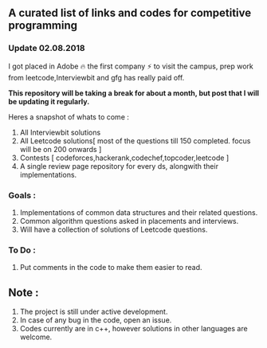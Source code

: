## A curated list of links and codes for competitive programming

### Update 02.08.2018
I got placed in Adobe :fire: the first company :zap: to visit the campus, prep work from leetcode,Interviewbit and gfg has really paid off.

**This repository will be taking a break for about a month, but post that I will be updating it regularly.**

Heres a snapshot of whats to come :
1. All Interviewbit solutions
2. All Leetcode solutions[ most of the questions till 150 completed. focus will be on 200 onwards ]
3. Contests [  codeforces,hackerank,codechef,topcoder,leetcode ]
4. A single review page repository for every ds, alongwith their implementations.

### Goals :
1. Implementations of common data structures and their related questions.
2. Common algorithm questions asked in placements and interviews.
2. Will have a collection of solutions of Leetcode questions.

### To Do :
1. Put comments in the code to make them easier to read.

## Note :
1. The project is still under active development.
2. In case of any bug in the code, open an issue.
3. Codes currently are in c++, however solutions in other languages are welcome.
